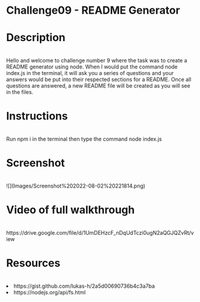 # Challenge09 - README Generator



<h1>Description</h1><br>
Hello and welcome to challenge number 9 where the task was to create a README generator using node. When I would put the command node index.js in the terminal, it will ask you a series of questions and your answers would be put into their respected sections for a README. Once all questions are answered, a new README file will be created as you will see in the files.<br>

<h1>Instructions</h1><br>
Run npm i in the terminal then type the command node index.js

<h1>Screenshot</h1><br>
![](Images/Screenshot%202022-08-02%20221814.png)

<h1>Video of full walkthrough</h1><br>
https://drive.google.com/file/d/1UmDEHzcF_nDqUdTczi0ugN2aQGJQZvRt/view

<h1>Resources</h1><br>
<li>https://gist.github.com/lukas-h/2a5d00690736b4c3a7ba</li>
<li>https://nodejs.org/api/fs.html</li>
